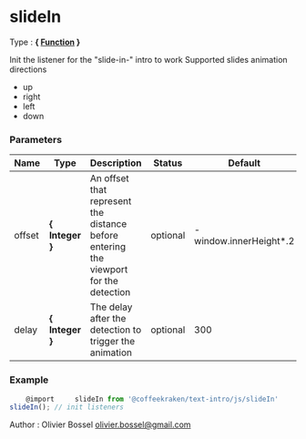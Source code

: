 # slideIn

<!-- @namespace: text-intro.slideIn -->

Type : **{ [Function](https://developer.mozilla.org/fr/docs/Web/JavaScript/Reference/Objets_globaux/Function) }**


Init the listener for the "slide-in-" intro to work
Supported slides animation directions
- up
- right
- left
- down



### Parameters
Name  |  Type  |  Description  |  Status  |  Default
------------  |  ------------  |  ------------  |  ------------  |  ------------
offset  |  **{ Integer }**  |  An offset that represent the distance before entering the viewport for the detection  |  optional  |  -window.innerHeight*.2
delay  |  **{ Integer }**  |  The delay after the detection to trigger the animation  |  optional  |  300

### Example
```js
	@import 	slideIn from '@coffeekraken/text-intro/js/slideIn'
slideIn(); // init listeners
```
Author : Olivier Bossel [olivier.bossel@gmail.com](mailto:olivier.bossel@gmail.com)
